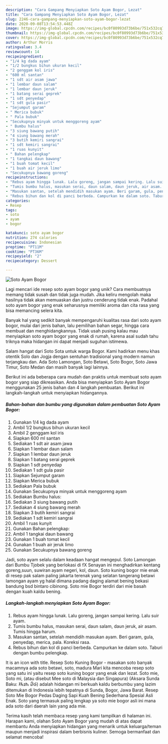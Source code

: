 ```yaml
---
description: "Cara Gampang Menyiapkan Soto Ayam Bogor, Lezat"
title: "Cara Gampang Menyiapkan Soto Ayam Bogor, Lezat"
slug: 2246-cara-gampang-menyiapkan-soto-ayam-bogor-lezat
date: 2020-09-08T13:54:53.448Z
image: https://img-global.cpcdn.com/recipes/bc0f80993d73b6be/751x532cq70/soto-ayam-bogor-foto-resep-utama.jpg
thumbnail: https://img-global.cpcdn.com/recipes/bc0f80993d73b6be/751x532cq70/soto-ayam-bogor-foto-resep-utama.jpg
cover: https://img-global.cpcdn.com/recipes/bc0f80993d73b6be/751x532cq70/soto-ayam-bogor-foto-resep-utama.jpg
author: Arthur Morris
ratingvalue: 3.4
reviewcount: 14
recipeingredient:
- "1/4 kg dada ayam"
- "1/2 bungkus bihun ukuran kecil"
- "2 genggam kol iris"
- "600 ml santan"
- "1 sdt air asam jawa"
- "1 lembar daun salam"
- "1 lembar daun jeruk"
- "1 batang serai geprek"
- "1 sdt penyedap"
- "1 sdt gula pasir"
- "Sejumput garam"
- " Merica bubuk"
- " Pala bubuk"
- "Secukupnya minyak untuk menggoreng ayam"
- " Bumbu halus"
- "3 siung bawang putih"
- "4 siung bawang merah"
- "3 butih kemiri sangrai"
- "1 sdt kemiri sangrai"
- "1 ruas kunyit"
- " Bahan pelengkap"
- "1 tangkai daun bawang"
- "1 buah tomat kecil"
- "1 buah air jeruk limo"
- "Secukupnya bawang goreng"
recipeinstructions:
- "Rebus ayam hingga lunak. Lalu goreng, jangan sampai kering. Lalu suir ayam."
- "Tumis bumbu halus, masukan serai, daun salam, daun jeruk, air asam. Tumis hingga harum."
- "Masukan santan, setelah mendidih masukan ayam. Beri garam, gula, penyedap, merica, pala. Koreksi rasa."
- "Rebus bihun dan kol di panci berbeda. Campurkan ke dalam soto. Taburi dengan bumbu pelengkap."
categories:
- Resep
tags:
- soto
- ayam
- bogor

katakunci: soto ayam bogor 
nutrition: 274 calories
recipecuisine: Indonesian
preptime: "PT11M"
cooktime: "PT36M"
recipeyield: "2"
recipecategory: Dessert

---
```



![Soto Ayam Bogor](https://img-global.cpcdn.com/recipes/bc0f80993d73b6be/751x532cq70/soto-ayam-bogor-foto-resep-utama.jpg)

Lagi mencari ide resep soto ayam bogor yang unik? Cara membuatnya memang tidak susah dan tidak juga mudah. Jika keliru mengolah maka hasilnya tidak akan memuaskan dan justru cenderung tidak enak. Padahal soto ayam bogor yang enak seharusnya memiliki aroma dan cita rasa yang bisa memancing selera kita.

Banyak hal yang sedikit banyak mempengaruhi kualitas rasa dari soto ayam bogor, mulai dari jenis bahan, lalu pemilihan bahan segar, hingga cara membuat dan menghidangkannya. Tidak usah pusing kalau mau menyiapkan soto ayam bogor yang enak di rumah, karena asal sudah tahu triknya maka hidangan ini dapat menjadi suguhan istimewa.

Salam hangat dari Soto Sota untuk warga Bogor. Kami hadirkan menu khas otentik Solo dan Jogja dengan sentuhan tradisional yang modern namun terjangkau dan. Ada Soto Lamongan, Soto Betawi, Soto Bogor, Soto Jawa Timur, Soto Medan dan masih banyak lagi lainnya.


Berikut ini ada beberapa cara mudah dan praktis untuk membuat soto ayam bogor yang siap dikreasikan. Anda bisa menyiapkan Soto Ayam Bogor menggunakan 25 jenis bahan dan 4 langkah pembuatan. Berikut ini langkah-langkah untuk menyiapkan hidangannya.

<!--inarticleads1-->

##### Bahan-bahan dan bumbu yang digunakan dalam pembuatan Soto Ayam Bogor:

1. Gunakan 1/4 kg dada ayam
1. Ambil 1/2 bungkus bihun ukuran kecil
1. Ambil 2 genggam kol iris
1. Siapkan 600 ml santan
1. Sediakan 1 sdt air asam jawa
1. Siapkan 1 lembar daun salam
1. Siapkan 1 lembar daun jeruk
1. Siapkan 1 batang serai geprek
1. Siapkan 1 sdt penyedap
1. Sediakan 1 sdt gula pasir
1. Siapkan Sejumput garam
1. Siapkan  Merica bubuk
1. Sediakan  Pala bubuk
1. Gunakan Secukupnya minyak untuk menggoreng ayam
1. Sediakan  Bumbu halus:
1. Sediakan 3 siung bawang putih
1. Sediakan 4 siung bawang merah
1. Siapkan 3 butih kemiri sangrai
1. Sediakan 1 sdt kemiri sangrai
1. Ambil 1 ruas kunyit
1. Gunakan  Bahan pelengkap:
1. Ambil 1 tangkai daun bawang
1. Gunakan 1 buah tomat kecil
1. Gunakan 1 buah air jeruk limo
1. Gunakan Secukupnya bawang goreng


Jadi, soto ayam selalu dalam keadaan hangat mengepul. Soto Lamongan dari Bumbu Tjobek yang berlokasi di fX Senayan ini menghadirkan kentang goreng,suun, suwiran ayam negeri, kol, daun. Soto kuning bogor mie enak di resep pak salam paling jakarta terenak yang selatan tangerang betawi lamongan ayam yg halal dimana padang daging alamat bening bekasi bandung bsd bintaro cibinong. Soto mie Bogor terdiri dari mie basah dengan kuah kaldu bening. 

<!--inarticleads2-->

##### Langkah-langkah menyiapkan Soto Ayam Bogor:

1. Rebus ayam hingga lunak. Lalu goreng, jangan sampai kering. Lalu suir ayam.
1. Tumis bumbu halus, masukan serai, daun salam, daun jeruk, air asam. Tumis hingga harum.
1. Masukan santan, setelah mendidih masukan ayam. Beri garam, gula, penyedap, merica, pala. Koreksi rasa.
1. Rebus bihun dan kol di panci berbeda. Campurkan ke dalam soto. Taburi dengan bumbu pelengkap.


It is an icon with title. Resep Soto Kuning Bogor - masakan soto banyak macamnya ada soto betawi, soto, madura Mari kita mencoba resep soto yang satu ini yaitu resep soto kuning bogor yang enak dan lezat. Soto mie, Soto mi, (atau disebut Mee soto di Malaysia dan Singapura) (Aksara Sunda Baku: ᮞᮧᮒᮧ ᮙᮤᮈ) adalah hidangan mi berkuah kaldu berbumbu yang lazim ditemukan di Indonesia lebih tepatnya di Sunda, Bogor, Jawa Barat. Resep Soto Mie Bogor Pedas Daging Sapi Kuah Bening Sederhana Spesial Asli Enak. Soto yang termasuk paling lengkap ya soto mie bogor asli ini mana ada soto dari daerah lain yang ada mie. 

Terima kasih telah membaca resep yang kami tampilkan di halaman ini. Harapan kami, olahan Soto Ayam Bogor yang mudah di atas dapat membantu Anda menyiapkan hidangan yang menarik untuk keluarga/teman maupun menjadi inspirasi dalam berbisnis kuliner. Semoga bermanfaat dan selamat mencoba!
